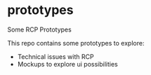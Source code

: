 prototypes
==========

Some RCP Prototypes

This repo contains some prototypes to explore:
* Technical issues with RCP 
* Mockups to explore ui possibilities
